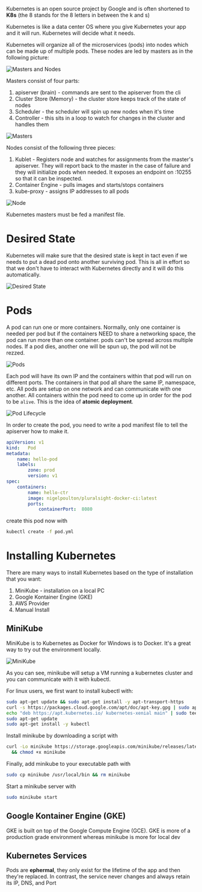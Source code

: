 Kubernetes is an open source project by Google and is often shortened to **K8s** (the 8 stands for the 8 letters in between the k and s)

Kubernetes is like a data center OS where you give Kubernetes your app and it will run. Kubernetes will decide what it needs.

Kubernetes will organize all of the microservices (pods) into nodes which can be made up of multiple pods. These nodes are led by masters
as in the following picture:

![Masters and Nodes](Kubernetes/masters-nodes.png)

Masters consist of four parts:

1. apiserver (brain) - commands are sent to the apiserver from the cli
2. Cluster Store (Memory) - the cluster store keeps track of the state of nodes
3. Scheduler - the scheduler will spin up new nodes when it's time
4. Controller - this sits in a loop to watch for changes in the cluster and handles them

![Masters](Kubernetes/masters.png)

Nodes consist of the following three pieces:

1. Kublet - Registers node and watches for assignments from the master's apiserver. They will report back to the master in the case of failure and they will initialize pods when needed. It exposes an endpoint on :10255 so that it can be inspected.
2. Container Engine - pulls images and starts/stops containers
3. kube-proxy - assigns IP addresses to all pods

![Node](Kubernetes/node.png)

Kubernetes masters must be fed a manifest file.

# Desired State

Kubernetes will make sure that the desired state is kept in tact even if we needs to put a dead pod onto another surviving pod. 
This is all in effort so that we don't have to interact with Kubernetes directly and it will do this automatically.

![Desired State](Kubernetes/desired_state.png)

# Pods

A pod can run one or more containers. Normally, only one container is needed per pod but if the containers NEED to share a networking space, the pod can run more than one container. pods can't be spread across multiple nodes. If a pod dies, another one will be spun up, the pod will not be rezzed.

![Pods](Kubernetes/pods.png) 

Each pod will have its own IP and the containers within that pod will run on different ports. The containers in that pod all share the same IP, namespace, etc. All pods are setup on one network and can communicate with one another. All containers within the pod need to come up in order for the pod to be `alive`. This is the idea of **atomic deployment**.

![Pod Lifecycle](Kubernetes/pod_lifecycle.png)

In order to create the pod, you need to write a pod manifest file to tell the apiserver how to make it.

```yml
apiVersion:	v1
kind:	Pod
metadata:
	name: hello-pod
	labels:
		zone: prod
		version: v1
spec:
	containers:
		name: hello-ctr
		image: nigelpoulton/pluralsight-docker-ci:latest
		ports:
			containerPort:	8080
```

create this pod now with 

```bash
kubectl create -f pod.yml
```

# Installing Kubernetes

There are many ways to install Kubernetes based on the type of installation that you want:

1. MiniKube - installation on a local PC
2. Google Kontainer Engine (GKE)
3. AWS Provider
4. Manual Install

## MiniKube

MiniKube is to Kubernetes as Docker for Windows is to Docker. It's a great way to try out the environment locally.

![MiniKube](Kubernetes/minikube.png)

As you can see, minikube will setup a VM running a kubernetes cluster and you can communicate with it with kubectl. 

For linux users, we first want to install kubectl with:

```bash
sudo apt-get update && sudo apt-get install -y apt-transport-https
curl -s https://packages.cloud.google.com/apt/doc/apt-key.gpg | sudo apt-key add -
echo "deb https://apt.kubernetes.io/ kubernetes-xenial main" | sudo tee -a /etc/apt/sources.list.d/kubernetes.list
sudo apt-get update
sudo apt-get install -y kubectl
```

Install minikube by downloading a script with 

```bash
curl -Lo minikube https://storage.googleapis.com/minikube/releases/latest/minikube-linux-amd64 \
  && chmod +x minikube
```

Finally, add minikube to your executable path with

```bash
sudo cp minikube /usr/local/bin && rm minikube
```

Start a minikube server with

```bash
sudo minikube start
```

## Google Kontainer Engine (GKE)

GKE is built on top of the Google Compute Engine (GCE). GKE is more of a production grade environment whereas minikube is more for local dev

## Kubernetes Services

Pods are **ephermal**, they only exist for the lifetime of the app and then they're replaced. In contrast, the service never changes and always retain its IP, DNS, and Port
